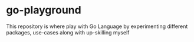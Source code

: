 # go-playground
This repository is where play with Go Language by experimenting different packages, use-cases along with up-skilling myself
